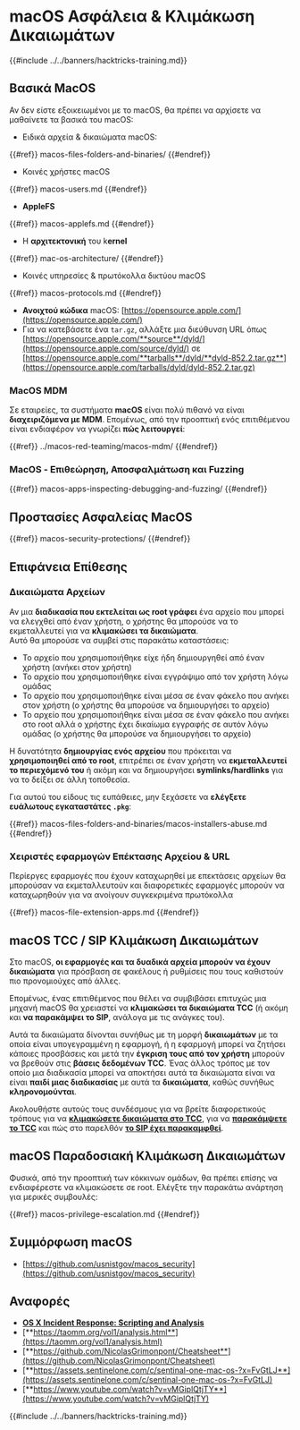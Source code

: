 # macOS Ασφάλεια & Κλιμάκωση Δικαιωμάτων

{{#include ../../banners/hacktricks-training.md}}

## Βασικά MacOS

Αν δεν είστε εξοικειωμένοι με το macOS, θα πρέπει να αρχίσετε να μαθαίνετε τα βασικά του macOS:

- Ειδικά αρχεία & δικαιώματα macOS:

{{#ref}}
macos-files-folders-and-binaries/
{{#endref}}

- Κοινές χρήστες macOS

{{#ref}}
macos-users.md
{{#endref}}

- **AppleFS**

{{#ref}}
macos-applefs.md
{{#endref}}

- Η **αρχιτεκτονική** του k**ernel**

{{#ref}}
mac-os-architecture/
{{#endref}}

- Κοινές υπηρεσίες & πρωτόκολλα δικτύου macOS

{{#ref}}
macos-protocols.md
{{#endref}}

- **Ανοιχτού κώδικα** macOS: [https://opensource.apple.com/](https://opensource.apple.com/)
- Για να κατεβάσετε ένα `tar.gz`, αλλάξτε μια διεύθυνση URL όπως [https://opensource.apple.com/**source**/dyld/](https://opensource.apple.com/source/dyld/) σε [https://opensource.apple.com/**tarballs**/dyld/**dyld-852.2.tar.gz**](https://opensource.apple.com/tarballs/dyld/dyld-852.2.tar.gz)

### MacOS MDM

Σε εταιρείες, τα συστήματα **macOS** είναι πολύ πιθανό να είναι **διαχειριζόμενα με MDM**. Επομένως, από την προοπτική ενός επιτιθέμενου είναι ενδιαφέρον να γνωρίζει **πώς λειτουργεί**:

{{#ref}}
../macos-red-teaming/macos-mdm/
{{#endref}}

### MacOS - Επιθεώρηση, Αποσφαλμάτωση και Fuzzing

{{#ref}}
macos-apps-inspecting-debugging-and-fuzzing/
{{#endref}}

## Προστασίες Ασφαλείας MacOS

{{#ref}}
macos-security-protections/
{{#endref}}

## Επιφάνεια Επίθεσης

### Δικαιώματα Αρχείων

Αν μια **διαδικασία που εκτελείται ως root γράφει** ένα αρχείο που μπορεί να ελεγχθεί από έναν χρήστη, ο χρήστης θα μπορούσε να το εκμεταλλευτεί για να **κλιμακώσει τα δικαιώματα**.\
Αυτό θα μπορούσε να συμβεί στις παρακάτω καταστάσεις:

- Το αρχείο που χρησιμοποιήθηκε είχε ήδη δημιουργηθεί από έναν χρήστη (ανήκει στον χρήστη)
- Το αρχείο που χρησιμοποιήθηκε είναι εγγράψιμο από τον χρήστη λόγω ομάδας
- Το αρχείο που χρησιμοποιήθηκε είναι μέσα σε έναν φάκελο που ανήκει στον χρήστη (ο χρήστης θα μπορούσε να δημιουργήσει το αρχείο)
- Το αρχείο που χρησιμοποιήθηκε είναι μέσα σε έναν φάκελο που ανήκει στο root αλλά ο χρήστης έχει δικαίωμα εγγραφής σε αυτόν λόγω ομάδας (ο χρήστης θα μπορούσε να δημιουργήσει το αρχείο)

Η δυνατότητα **δημιουργίας ενός αρχείου** που πρόκειται να **χρησιμοποιηθεί από το root**, επιτρέπει σε έναν χρήστη να **εκμεταλλευτεί το περιεχόμενό του** ή ακόμη και να δημιουργήσει **symlinks/hardlinks** για να το δείξει σε άλλη τοποθεσία.

Για αυτού του είδους τις ευπάθειες, μην ξεχάσετε να **ελέγξετε ευάλωτους εγκαταστάτες `.pkg`**:

{{#ref}}
macos-files-folders-and-binaries/macos-installers-abuse.md
{{#endref}}

### Χειριστές εφαρμογών Επέκτασης Αρχείου & URL

Περίεργες εφαρμογές που έχουν καταχωρηθεί με επεκτάσεις αρχείων θα μπορούσαν να εκμεταλλευτούν και διαφορετικές εφαρμογές μπορούν να καταχωρηθούν για να ανοίγουν συγκεκριμένα πρωτόκολλα

{{#ref}}
macos-file-extension-apps.md
{{#endref}}

## macOS TCC / SIP Κλιμάκωση Δικαιωμάτων

Στο macOS, **οι εφαρμογές και τα δυαδικά αρχεία μπορούν να έχουν δικαιώματα** για πρόσβαση σε φακέλους ή ρυθμίσεις που τους καθιστούν πιο προνομιούχες από άλλες.

Επομένως, ένας επιτιθέμενος που θέλει να συμβιβάσει επιτυχώς μια μηχανή macOS θα χρειαστεί να **κλιμακώσει τα δικαιώματα TCC** (ή ακόμη και **να παρακάμψει το SIP**, ανάλογα με τις ανάγκες του).

Αυτά τα δικαιώματα δίνονται συνήθως με τη μορφή **δικαιωμάτων** με τα οποία είναι υπογεγραμμένη η εφαρμογή, ή η εφαρμογή μπορεί να ζητήσει κάποιες προσβάσεις και μετά την **έγκριση τους από τον χρήστη** μπορούν να βρεθούν στις **βάσεις δεδομένων TCC**. Ένας άλλος τρόπος με τον οποίο μια διαδικασία μπορεί να αποκτήσει αυτά τα δικαιώματα είναι να είναι **παιδί μιας διαδικασίας** με αυτά τα **δικαιώματα**, καθώς συνήθως **κληρονομούνται**.

Ακολουθήστε αυτούς τους συνδέσμους για να βρείτε διαφορετικούς τρόπους για να [**κλιμακώσετε δικαιώματα στο TCC**](macos-security-protections/macos-tcc/#tcc-privesc-and-bypasses), για να [**παρακάμψετε το TCC**](macos-security-protections/macos-tcc/macos-tcc-bypasses/) και πώς στο παρελθόν [**το SIP έχει παρακαμφθεί**](macos-security-protections/macos-sip.md#sip-bypasses).

## macOS Παραδοσιακή Κλιμάκωση Δικαιωμάτων

Φυσικά, από την προοπτική των κόκκινων ομάδων, θα πρέπει επίσης να ενδιαφέρεστε να κλιμακώσετε σε root. Ελέγξτε την παρακάτω ανάρτηση για μερικές συμβουλές:

{{#ref}}
macos-privilege-escalation.md
{{#endref}}

## Συμμόρφωση macOS

- [https://github.com/usnistgov/macos_security](https://github.com/usnistgov/macos_security)

## Αναφορές

- [**OS X Incident Response: Scripting and Analysis**](https://www.amazon.com/OS-Incident-Response-Scripting-Analysis-ebook/dp/B01FHOHHVS)
- [**https://taomm.org/vol1/analysis.html**](https://taomm.org/vol1/analysis.html)
- [**https://github.com/NicolasGrimonpont/Cheatsheet**](https://github.com/NicolasGrimonpont/Cheatsheet)
- [**https://assets.sentinelone.com/c/sentinal-one-mac-os-?x=FvGtLJ**](https://assets.sentinelone.com/c/sentinal-one-mac-os-?x=FvGtLJ)
- [**https://www.youtube.com/watch?v=vMGiplQtjTY**](https://www.youtube.com/watch?v=vMGiplQtjTY)

{{#include ../../banners/hacktricks-training.md}}
